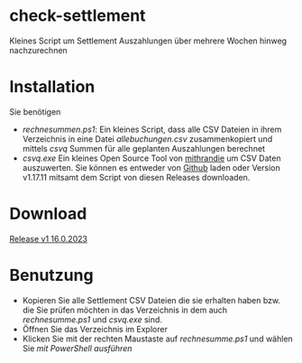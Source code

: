 # check-settlement
Kleines Script um Settlement Auszahlungen über mehrere Wochen hinweg nachzurechnen

# Installation
Sie benötigen
* *rechnesummen.ps1*: Ein kleines Script, dass alle CSV Dateien in ihrem Verzeichnis in eine Datei *allebuchungen.csv* zusammenkopiert und mittels *csvq* Summen für alle geplanten Auszahlungen berechnet
* *csvq.exe* Ein kleines Open Source Tool von [mithrandie](https://github.com/mithrandie) um CSV Daten auszuwerten. Sie können es entweder von [Github](https://mithrandie.github.io/csvq/) laden oder Version v1.17.11 mitsamt dem Script von diesen Releases downloaden.

# Download 

[Release v1 16.0.2023](https://github.com/shoepping-merchants-tools/check-settlement/raw/main/releases/1/rechnesummen.zip)

# Benutzung

* Kopieren Sie alle Settlement CSV Dateien die sie erhalten haben bzw. die Sie prüfen möchten in das Verzeichnis in dem auch *rechnesumme.ps1* und *csvq.exe* sind.
* Öffnen Sie das Verzeichnis im Explorer
* Klicken Sie mit der rechten Maustaste auf *rechnesumme.ps1* und wählen Sie *mit PowerShell ausführen*
  
